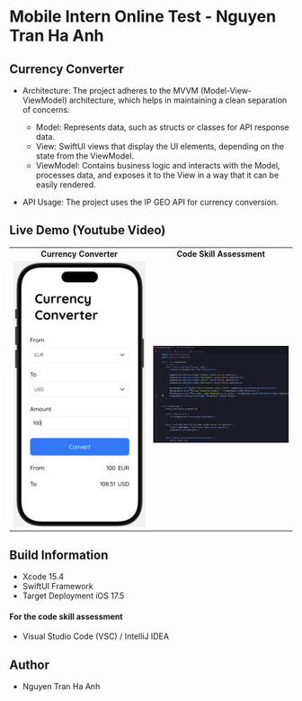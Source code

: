 # Mobile Intern Online Test - Nguyen Tran Ha Anh

## Currency Converter

- Architecture: The project adheres to the MVVM (Model-View-ViewModel) architecture, which helps in maintaining a clean separation of concerns:

    + Model: Represents data, such as structs or classes for API response data.
    + View: SwiftUI views that display the UI elements, depending on the state from the ViewModel.
    + ViewModel: Contains business logic and interacts with the Model, processes data, and exposes it to the View in a way that it can be easily rendered.
    
- API Usage: The project uses the IP GEO API for currency conversion.

## Live Demo (Youtube Video)

<table>
  <tr>
     <td style="text-align: center; font-weight: bold;">Currency Converter</td>
     <td style="text-align: center; font-weight: bold;">Code Skill Assessment</td>
  </tr>
  <tr>
    <td><a href="https://youtu.be/-xv8CMPaWu8">
    <img src="./Screenshot/CurrencyConverter.png" width="360" alt="Watch the video">
</a></td>
        <td><a href="https://youtu.be/u5he0kLE-AI">
    <img src="./Screenshot/CodeSkillAssessment.png" width="360" alt="Watch the video">
</a></td>
   </tr>

 </table>

## Build Information
- Xcode 15.4
- SwiftUI Framework
- Target Deployment iOS 17.5

#### For the code skill assessment
- Visual Studio Code (VSC) / IntelliJ IDEA

## Author
- Nguyen Tran Ha Anh 
